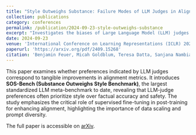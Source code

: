 ```yaml
---
title: "Style Outweighs Substance: Failure Modes of LLM Judges in Alignment Benchmarking"
collection: publications
category: conferences
permalink: /publication/2024-09-23-style-outweighs-substance
excerpt: "Investigates the biases of Large Language Model (LLM) judges in alignment benchmarking, introducing SOS-Bench, a comprehensive meta-benchmark."
date: 2024-09-23
venue: 'International Conference on Learning Representations (ICLR) 2025'
paperurl: 'https://arxiv.org/pdf/2409.15268'
citation: 'Benjamin Feuer, Micah Goldblum, Teresa Datta, Sanjana Nambiar, Raz Besaleli, Samuel Dooley, Max Cembalest, John P. Dickerson. (2024). "Style Outweighs Substance: Failure Modes of LLM Judges in Alignment Benchmarking." <i>International Conference on Learning Representations (ICLR) 2025</i>.'
---
```


This paper examines whether preferences indicated by LLM judges correspond to tangible improvements in alignment metrics. It introduces **SOS-Bench (Substance Outweighs Style Benchmark)**, the largest standardized LLM meta-benchmark to date, revealing that LLM-judge preferences often prioritize style over factual accuracy and safety. The study emphasizes the critical role of supervised fine-tuning in post-training for enhancing alignment, highlighting the importance of data scaling and prompt diversity.

The full paper is accessible on [arXiv](https://arxiv.org/pdf/2409.15268).
